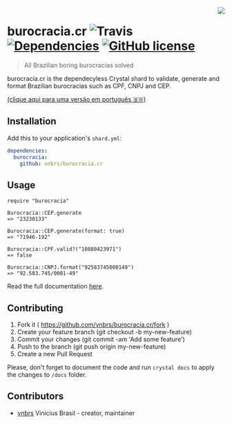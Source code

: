 <img src="http://4.bp.blogspot.com/-A3yklQR-X8Q/VhmQKDIknzI/AAAAAAAAAJ8/ymMAMlSzKjM/s1600/burocracia.jpg" align="right" />

# burocracia.cr ![Travis](https://img.shields.io/travis/vnbrs/burocracia.cr.svg) [![Dependencies](https://img.shields.io/badge/dependencies-0-green.svg)](#) [![GitHub license](https://img.shields.io/github/license/vnbrs/burocracia.cr.svg)](https://github.com/vnbrs/burocracia.cr/blob/master/LICENSE) 
> All Brazilian boring burocracias solved

burocracia.cr is the dependecyless Crystal shard to validate, generate and format Brazilian burocracias such as CPF, CNPJ and CEP.

[(clique aqui para uma versão em português 🇧🇷)](https://github.com/vnbrs/burocracia.cr/blob/master/README.pt.md)

## Installation

Add this to your application's `shard.yml`:

```yaml
dependencies:
  burocracia:
    github: vnbrs/burocracia.cr
```

## Usage

```crystal
require "burocracia"

Burocracia::CEP.generate
=> "23230133"

Burocracia::CEP.generate(format: true)
=> "71946-192"

Burocracia::CPF.valid?("10880423971")
=> false

Burocracia::CNPJ.format("92583745000149")
=> "92.583.745/0001-49"
```

Read the full documentation [here](https://vnbrs.github.io/burocracia.cr/Burocracia).

## Contributing

1. Fork it ( https://github.com/vnbrs/burocracia.cr/fork )
2. Create your feature branch (git checkout -b my-new-feature)
3. Commit your changes (git commit -am 'Add some feature')
4. Push to the branch (git push origin my-new-feature)
5. Create a new Pull Request

Please, don't forget to document the code and run `crystal docs` to apply the changes to `/docs` folder.

## Contributors

- [vnbrs](https://github.com/vnbrs) Vinicius Brasil - creator, maintainer
